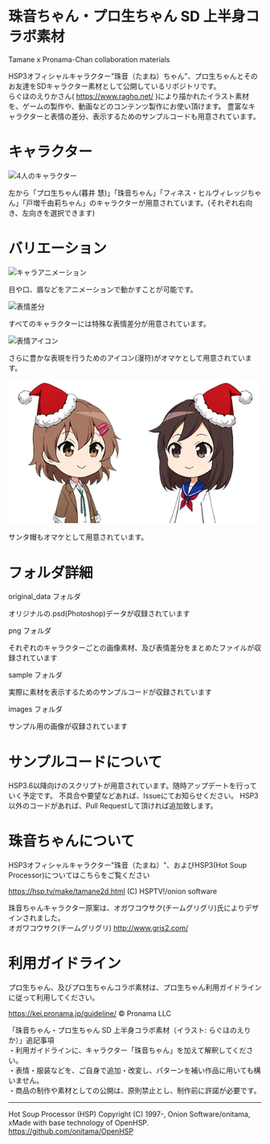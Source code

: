 # 珠音ちゃん・プロ生ちゃん SD 上半身コラボ素材
Tamane x Pronama-Chan collaboration materials

HSP3オフィシャルキャラクター"珠音（たまね）ちゃん"、プロ生ちゃんとそのお友達をSDキャラクター素材として公開しているリポジトリです。  
らぐほのえりかさん( https://www.ragho.net/ )により描かれたイラスト素材を、ゲームの製作や、動画などのコンテンツ製作にお使い頂けます。
豊富なキャラクターと表情の差分、表示するためのサンプルコードも用意されています。


# キャラクター

![4人のキャラクター](images/up_sample.png "up_sample.png")

左から「プロ生ちゃん(暮井 慧)」「珠音ちゃん」「フィネス・ヒルヴィレッジちゃん」「戸増千由莉ちゃん」のキャラクターが用意されています。(それぞれ右向き、左向きを選択できます)


# バリエーション

![キャラアニメーション](images/up_facepattern.png "up_facepattern.png")

目や口、眉などをアニメーションで動かすことが可能です。

![表情差分](images/up_faceopt.png "up_faceopt.png")

すべてのキャラクターには特殊な表情差分が用意されています。

![表情アイコン](images/sample_icon.png "sample_icon.png")

さらに豊かな表現を行うためのアイコン(漫符)がオマケとして用意されています。

![サンタ帽](images/up_santa.png "up_santa.png")

サンタ帽もオマケとして用意されています。


# フォルダ詳細

original_data フォルダ

オリジナルの.psd(Photoshop)データが収録されています

png フォルダ

それぞれのキャラクターごとの画像素材、及び表情差分をまとめたファイルが収録されています

sample フォルダ

実際に素材を表示するためのサンプルコードが収録されています

images フォルダ

サンプル用の画像が収録されています


# サンプルコードについて

HSP3.6以降向けのスクリプトが用意されています。随時アップデートを行っていく予定です。
不具合や要望などあれば、Issueにてお知らせください。
HSP3以外のコードがあれば、Pull Requestして頂ければ追加致します。


# 珠音ちゃんについて

HSP3オフィシャルキャラクター"珠音（たまね）"、およびHSP3(Hot Soup Processor)についてはこちらをご覧ください

https://hsp.tv/make/tamane2d.html
(C) HSPTV!/onion software

珠音ちゃんキャラクター原案は、オガワコウサク(チームグリグリ)氏によりデザインされました。  
オガワコウサク(チームグリグリ) http://www.gris2.com/


# 利用ガイドライン

プロ生ちゃん、及びプロ生ちゃんコラボ素材は、プロ生ちゃん利用ガイドラインに従って利用してください。

https://kei.pronama.jp/guideline/
©︎ Pronama LLC

「珠音ちゃん・プロ生ちゃん SD 上半身コラボ素材（イラスト: らぐほのえりか）」追記事項  
・利用ガイドラインに、キャラクター「珠音ちゃん」を加えて解釈してください。  
・表情・服装などを、ご自身で追加・改変し、パターンを補い作品に用いても構いません。  
・商品の制作や素材としての公開は、原則禁止とし、制作前に許諾が必要です。  


-------------------------------------------------------------------------------
Hot Soup Processor (HSP)
Copyright (C) 1997-, Onion Software/onitama, xMade with base technology of OpenHSP.
https://github.com/onitama/OpenHSP

